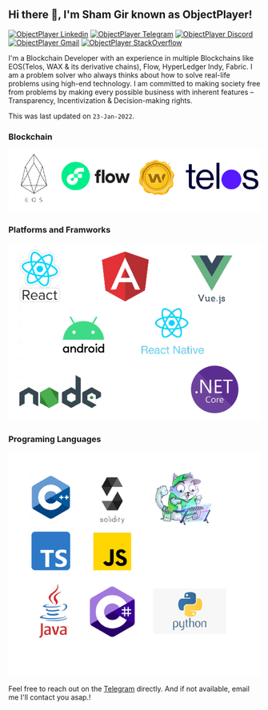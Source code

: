 <h2> Hi there 👋, I'm Sham Gir known as ObjectPlayer! </h2>
    
[![ObjectPlayer Linkedin](https://img.shields.io/badge/LinkedIn-0077B5?style=for-the-badge&logo=linkedin&logoColor=white)](https://www.linkedin.com/in/sham-gir-2573b1170/)
[![ObjectPlayer Telegram](https://img.shields.io/badge/Telegram-2CA5E0?style=for-the-badge&logo=telegram&logoColor=white)](https://t.me/@ShamGir)
[![ObjectPlayer Discord](https://img.shields.io/badge/Discord-7289DA?style=for-the-badge&logo=discord&logoColor=white)](https://discordapp.com/users/ShamGir#9676)
[![ObjectPlayer Gmail](https://img.shields.io/badge/Gmail-D14836?style=for-the-badge&logo=gmail&logoColor=white)](https://mail.google.com/mail/u/objectplayer@gmail.com)
[![ObjectPlayer StackOverflow](https://img.shields.io/badge/StackOverflow-F48024?style=for-the-badge&logo=stackoverflow&logoColor=white)](https://stackoverflow.com/users/9515659/sham-gir)


I'm a Blockchain Developer with an experience in multiple Blockchains like EOS(Telos, WAX & its derivative chains), Flow, HyperLedger Indy, Fabric.
I am a problem solver who always thinks about how to solve real-life problems using high-end technology. I am committed to making society free from problems by making every possible business with inherent features – Transparency, Incentivization & Decision-making rights.

This was last updated on `23-Jan-2022`.

### Blockchain
 <img src="./images/blockchains.png" alt="Blockchain" /> 
 
### Platforms and Framworks
 <img src="./images/framwworks.png" alt="Frameworks" /> 
 
### Programing Languages
 <img src="./images/languages.png" alt="Languages" /> 

Feel free to reach out on the [Telegram](https://t.me/@ShamGir) directly. And if not available, email me I'll contact you asap.!

